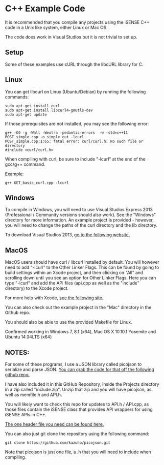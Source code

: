 C++ Example Code
================

It is recommended that you compile any projects using the iSENSE C++ code in a Unix like system,
either Linux or Mac OS.

The code does work in Visual Studios but it is not trivial to set up.

Setup
------
Some of these examples use cURL through the libcURL library for C.

Linux
-----
You can get libcurl on Linux (Ubuntu/Debian) by running the following commands:

```
sudo apt-get install curl
sudo apt-get install libcurl4-gnutls-dev
sudo apt-get update
```

If those prerequisites are not installed, you may see the following error:

```
g++ -O0 -g -Wall -Wextra -pedantic-errors  -w -std=c++11 POST_simple.cpp -o simple.out -lcurl
POST_simple.cpp:1:65: fatal error: curl/curl.h: No such file or directory
#include <curl/curl.h>
```

When compiling with curl, be sure to include "-lcurl" at the end of the gcc/g++ command.

Example:

```
g++ GET_basic_curl.cpp -lcurl
```

Windows
-------
To compile in Windows, you will need to use Visual Studios Express 2013 (Professional / Community versions should also work).
See the "Windows" directory for more information. An example project is provided - however, you will need to change
the paths of the curl directory and the lib directory.

To download Visual Studios 2013, [go to the following website.](http://www.visualstudio.com/)

MacOS
-----
MacOS users should have curl / libcurl installed by default.
You will however need to add "-lcurl" to the Other Linker Flags.
This can be found by going to build settings within an Xcode project, and then clicking on "All"
and scrolling down until you see an option for Other Linker Flags. Here you can type "-lcurl" and
add the API files (api.cpp as well as the "include" directory) to the Xcode project.

For more help with Xcode, [see the following site.](http://docs.millennialmedia.com/iOS-SDK/iOSAddingLinkerFlag.html)

You can also check out the example project in the "Mac" directory in the Github repo.

You should also be able to use the provided Makefile for Linux.

Confirmed working in Windows 7, 8.1 (x64), Mac OS X 10.10.1 Yosemite and Ubuntu 14.04LTS (x64)


NOTES:
------
For some of these programs, I use a JSON library called picojson to serialize and parse JSON.
[You can grab the code for that off the following github repo.](https://github.com/kazuho/picojson)

I have also included it in this GitHub Repository, inside the Projects directory in a
zip called "include.zip". Unzip that zip and you will have picojson,
as well as memfile.h and API.h.

You will likely want to check this repo for updates to API.h / API.cpp, as those files contain
the iSENSE class that provides API wrappers for using iSENSE APIs in C++.

[The one header file you need can be found here.](https://raw.githubusercontent.com/kazuho/picojson/master/picojson.h)

You can also just git clone the repository using the following command:

```
git clone https://github.com/kazuho/picojson.git
```

Note that picojson is just one file, a .h that you will need to include when compiling.